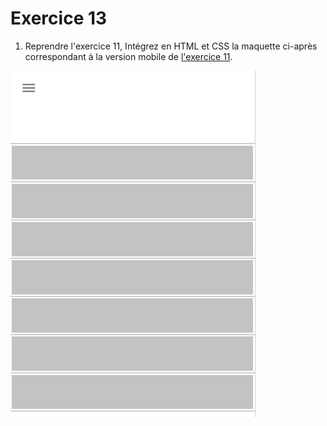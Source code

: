 # Exercice 13

1. Reprendre l'exercice 11, Intégrez en HTML et CSS la maquette ci-après correspondant à la version mobile de [l'exercice 11](./exercice11.md).

![maquette3_mobile](./layout/m3_sm.png)